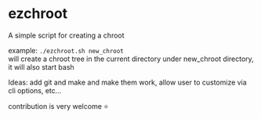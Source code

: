 # ezchroot
A simple script for creating a chroot

example: `./ezchroot.sh new_chroot`  
will create a chroot tree in the current directory under new_chroot directory, it will also start bash

Ideas: add git and make and make them work, allow user to customize via cli options, etc...

contribution is very welcome :star:
